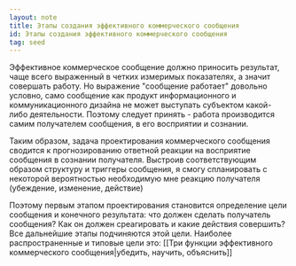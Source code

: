 ```yaml
---
layout: note
title: Этапы создания эффективного коммерческого сообщения
id: Этапы создания эффективного коммерческого сообщения
tag: seed
---
```


Эффективное коммерческое сообщение должно приносить результат, чаще всего выраженный в четких измеримых показателях, а значит совершать работу. Но выражение "сообщение работает" довольно условно, само сообщение как продукт информационного и коммуникационного дизайна не может выступать субъектом какой-либо деятельности. Поэтому следует принять - работа производится самим получателем сообщения, в его восприятии и сознании. 

Таким образом, задача проектирования коммерческого сообщения сводится к прогнозированию ответной реакции на восприятие сообщения в сознании получателя. Выстроив соответствующим образом структуру и триггеры сообщения, я смогу спланировать с некоторой вероятностью необходимую мне реакцию получателя (убеждение, изменение, действие)

Поэтому первым этапом проектирования становится определение цели сообщения и конечного результата: что должен сделать получатель сообщения? Как он должен среагировать и какие действия совершить? Все дальнейшие этапы подчиняются этой цели. Наиболее распространенные и типовые цели это: [[Три функции эффективного коммерческого сообщения|убедить, научить, объяснить]]
